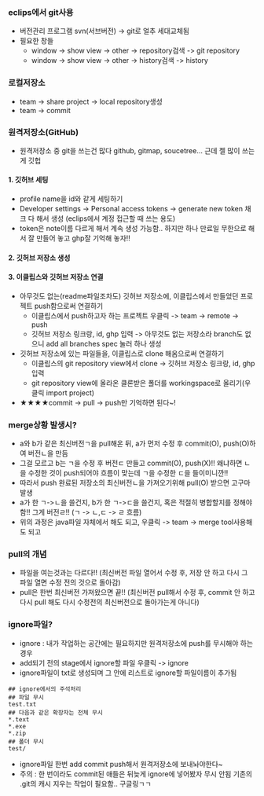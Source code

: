 ### eclips에서 git사용
- 버전관리 프로그램 svn(서브버전) -> git로 얼추 세대교체됨
- 필요한 창들  
  - window -> show view -> other -> repository검색 -> git repository  
  - window -> show view -> other -> history검색 -> history
### 로컬저장소
- team -> share project -> local repository생성
- team -> commit
### 원격저장소(GitHub)
- 원격저장소 중 git을 쓰는건 많다 github, gitmap, soucetree... 근데 젤 많이 쓰는게 깃헙
#### 1. 깃허브 세팅  
  - profile name을 id와 같게 세팅하기
  - Developer settings -> Personal access tokens -> generate new token 채크 다 해서 생성 (eclips에서 계정 접근할 때 쓰는 용도)
  - token은 note이름 다르게 해서 계속 생성 가능함.. 하지만 하나 만료일 무한으로 해서 잘 만들어 놓고 ghp잘 기억해 놓자!!
#### 2. 깃허브 저장소 생성
#### 3. 이클립스와 깃허브 저장소 연결
  - 아무것도 없는(readme파일조차도) 깃허브 저장소에, 이클립스에서 만들었던 프로젝트 push함으로써 연결하기
    - 이클립스에서 push하고자 하는 프로젝트 우클릭 -> team -> remote -> push 
    - 깃허브 저장소 링크랑, id, ghp 입력 -> 아무것도 없는 저장소라 branch도 없으니 add all branches spec 눌러 하나 생성
  - 깃허브 저장소에 있는 파일들을, 이클립스로 clone 해옴으로써 연결하기
    - 이클립스의 git repository view에서 clone -> 깃허브 저장소 링크랑, id, ghp 입력
    - git repository view에 올라온 클론받은 폴더를 workingspace로 올리기(우클릭 import project)
- ★★★★commit -> pull -> push만 기억하면 된다~!
### merge상황 발생시?
  - a와 b가 같은 최신버전ㄱ을 pull해온 뒤, a가 먼저 수정 후 commit(O), push(O)하여 버전ㄴ을 만듬
  - 그걸 모르고 b는 ㄱ을 수정 후 버전ㄷ 만들고 commit(O), push(X)!! 왜냐하면 ㄴ을 수정한 것이 push되어야 흐름이 맞는데 ㄱ을 수정한 ㄷ을 들이미니깐!!
  - 따라서 push 완료된 저장소의 최신버전ㄴ을 가져오기위해 pull(O) 받으면 고구마 발생
  - a가 한 ㄱ->ㄴ을 쓸건지, b가 한 ㄱ->ㄷ을 쓸건지, 혹은 적절히 병합할지를 정해야 함!! 그게 버전ㄹ!! (ㄱ -> ㄴ,ㄷ -> ㄹ 흐름)
  - 위의 과정은 java파일 자체에서 해도 되고, 우클릭 -> team -> merge tool사용해도 되고
### pull의 개념
  - 파일을 여는것과는 다르다!! (최신버전 파일 열어서 수정 후, 저장 안 하고 다시 그 파일 열면 수정 전의 것으로 돌아감)
  - pull은 한번 최신버전 가져왔으면 끝!! (최신버전 pull해서 수정 후, commit 안 하고 다시 pull 해도 다시 수정전의 최신버전으로 돌아가는게 아니다)
### ignore파일?
  - ignore : 내가 작업하는 공간에는 필요하지만 원격저장소에 push를 무시해야 하는 경우
  - add되기 전의 stage에서 ignore할 파일 우클릭 -> ignore 
  - ignore파일이 txt로 생성되며 그 안에 리스트로 ignore할 파일이름이 추가됨
  ```  
  ## ignore에서의 주석처리
  ## 파일 무시  
  test.txt
  ## 다음과 같은 확장자는 전체 무시
  *.text
  *.exe
  *.zip
  ## 폴더 무시
  test/
  ```  
  - ignore파일 한번 add commit push해서 원격저장소에 보내놔야한다~
  - 주의 : 한 번이라도 commit된 애들은 뒤늦게 ignore에 넣어봤자 무시 안됨 기존의 .git의 캐시 지우는 작업이 필요함.. 구글링ㄱㄱ
